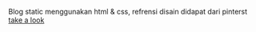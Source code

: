 Blog static menggunakan html & css, refrensi disain didapat dari pinterst
[take a look](https://imm-bkhtiar.github.io/Web-Blog/)
